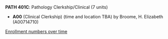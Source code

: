 **PATH 401C**: Pathology Clerkship/Clinical (7 units)

- **A00** (Clinical Clerkship) (time and location TBA) by Broome, H. Elizabeth (A00714710)

[Enrollment numbers over time](./PATH401C.tsv)
